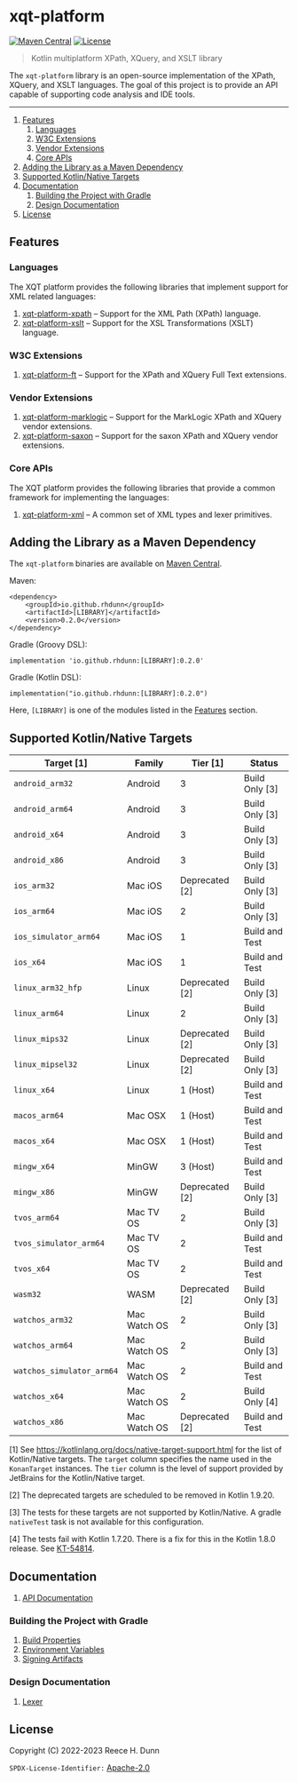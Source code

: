 # xqt-platform
[![Maven Central](https://img.shields.io/maven-central/v/io.github.rhdunn/xqt-platform-xpath)](https://central.sonatype.com/artifact/io.github.rhdunn/xqt-platform-xpath)
[![License](https://img.shields.io/badge/License-Apache%202.0-blue.svg)](https://opensource.org/licenses/Apache-2.0)
> Kotlin multiplatform XPath, XQuery, and XSLT library

The `xqt-platform` library is an open-source implementation of the XPath,
XQuery, and XSLT languages. The goal of this project is to provide an API
capable of supporting code analysis and IDE tools.

-----

1. [Features](#features)
   1. [Languages](#languages)
   2. [W3C Extensions](#w3c-extensions)
   3. [Vendor Extensions](#vendor-extensions)
   4. [Core APIs](#core-apis)
2. [Adding the Library as a Maven Dependency](#adding-the-library-as-a-maven-dependency)
3. [Supported Kotlin/Native Targets](#supported-kotlinnative-targets)
4. [Documentation](#documentation)
   1. [Building the Project with Gradle](#building-the-project-with-gradle)
   2. [Design Documentation](#design-documentation)
5. [License](#license)

## Features
### Languages
The XQT platform provides the following libraries that implement support for XML
related languages:
1. [xqt-platform-xpath](src/xqt-platform-xpath/README.md) &ndash; Support for
   the XML Path (XPath) language.
2. [xqt-platform-xslt](src/xqt-platform-xslt/README.md) &ndash; Support for
   the XSL Transformations (XSLT) language.

### W3C Extensions
1. [xqt-platform-ft](src/xqt-platform-ft/README.md) &ndash; Support for
   the XPath and XQuery Full Text extensions.

### Vendor Extensions
1. [xqt-platform-marklogic](src/xqt-platform-marklogic/README.md) &ndash; Support for
   the MarkLogic XPath and XQuery vendor extensions.
2. [xqt-platform-saxon](src/xqt-platform-saxon/README.md) &ndash; Support for
   the saxon XPath and XQuery vendor extensions.

### Core APIs
The XQT platform provides the following libraries that provide a common framework
for implementing the languages:
1. [xqt-platform-xml](src/xqt-platform-xml/README.md) &ndash; A common set of
   XML types and lexer primitives.

## Adding the Library as a Maven Dependency
The `xqt-platform` binaries are available on
[Maven Central](https://central.sonatype.com/artifact/io.github.rhdunn/xqt-platform-xpath).

Maven:

    <dependency>
        <groupId>io.github.rhdunn</groupId>
        <artifactId>[LIBRARY]</artifactId>
        <version>0.2.0</version>
    </dependency>

Gradle (Groovy DSL):

    implementation 'io.github.rhdunn:[LIBRARY]:0.2.0'

Gradle (Kotlin DSL):

    implementation("io.github.rhdunn:[LIBRARY]:0.2.0")

Here, `[LIBRARY]` is one of the modules listed in the [Features](#features)
section.

## Supported Kotlin/Native Targets
| Target [1]                | Family       | Tier [1]       | Status         |
|---------------------------|--------------|----------------|----------------|
| `android_arm32`           | Android      | 3              | Build Only [3] |
| `android_arm64`           | Android      | 3              | Build Only [3] |
| `android_x64`             | Android      | 3              | Build Only [3] |
| `android_x86`             | Android      | 3              | Build Only [3] |
| `ios_arm32`               | Mac iOS      | Deprecated [2] | Build Only [3] |
| `ios_arm64`               | Mac iOS      | 2              | Build Only [3] |
| `ios_simulator_arm64`     | Mac iOS      | 1              | Build and Test |
| `ios_x64`                 | Mac iOS      | 1              | Build and Test |
| `linux_arm32_hfp`         | Linux        | Deprecated [2] | Build Only [3] |
| `linux_arm64`             | Linux        | 2              | Build Only [3] |
| `linux_mips32`            | Linux        | Deprecated [2] | Build Only [3] |
| `linux_mipsel32`          | Linux        | Deprecated [2] | Build Only [3] |
| `linux_x64`               | Linux        | 1 (Host)       | Build and Test |
| `macos_arm64`             | Mac OSX      | 1 (Host)       | Build and Test |
| `macos_x64`               | Mac OSX      | 1 (Host)       | Build and Test |
| `mingw_x64`               | MinGW        | 3 (Host)       | Build and Test |
| `mingw_x86`               | MinGW        | Deprecated [2] | Build Only [3] |
| `tvos_arm64`              | Mac TV OS    | 2              | Build Only [3] |
| `tvos_simulator_arm64`    | Mac TV OS    | 2              | Build and Test |
| `tvos_x64`                | Mac TV OS    | 2              | Build and Test |
| `wasm32`                  | WASM         | Deprecated [2] | Build Only [3] |
| `watchos_arm32`           | Mac Watch OS | 2              | Build Only [3] |
| `watchos_arm64`           | Mac Watch OS | 2              | Build Only [3] |
| `watchos_simulator_arm64` | Mac Watch OS | 2              | Build and Test |
| `watchos_x64`             | Mac Watch OS | 2              | Build Only [4] |
| `watchos_x86`             | Mac Watch OS | Deprecated [2] | Build and Test |

[1] See https://kotlinlang.org/docs/native-target-support.html for the list of
Kotlin/Native targets. The `target` column specifies the name used in the
`KonanTarget` instances. The `tier` column is the level of support provided by
JetBrains for the Kotlin/Native target.

[2] The deprecated targets are scheduled to be removed in Kotlin 1.9.20.

[3] The tests for these targets are not supported by Kotlin/Native. A gradle
`nativeTest` task is not available for this configuration.

[4] The tests fail with Kotlin 1.7.20. There is a fix for this in the Kotlin
1.8.0 release. See [KT-54814](https://youtrack.jetbrains.com/issue/KT-54814).

## Documentation
1. [API Documentation](https://rhdunn.github.io/xqt-platform/)

### Building the Project with Gradle
1. [Build Properties](docs/build/Build%20Properties.md)
2. [Environment Variables](docs/build/Envvironment%20Variables.md)
3. [Signing Artifacts](docs/build/Signing%20Artifacts.md)

### Design Documentation
1. [Lexer](docs/design/lexer.md)

## License
Copyright (C) 2022-2023 Reece H. Dunn

`SPDX-License-Identifier:` [Apache-2.0](LICENSE)
